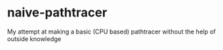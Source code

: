 # naive-pathtracer
My attempt at making a basic (CPU based) pathtracer without the help of outside knowledge
